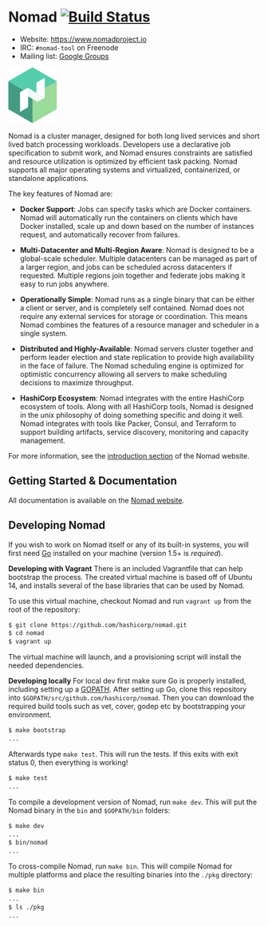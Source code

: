 Nomad [![Build Status](https://travis-ci.org/hashicorp/nomad.svg)](https://travis-ci.org/hashicorp/nomad)
=========

-	Website: https://www.nomadproject.io
-	IRC: `#nomad-tool` on Freenode
-	Mailing list: [Google Groups](https://groups.google.com/group/nomad-tool)

![Nomad](https://raw.githubusercontent.com/hashicorp/nomad/master/website/source/assets/images/logo-header%402x.png?token=AAkIoLO_y1g3wgHMr3QO-559BN22rN0kks5V_2HpwA%3D%3D)

Nomad is a cluster manager, designed for both long lived services and short
lived batch processing workloads. Developers use a declarative job specification
to submit work, and Nomad ensures constraints are satisfied and resource utilization
is optimized by efficient task packing. Nomad supports all major operating systems
and virtualized, containerized, or standalone applications.

The key features of Nomad are:

* **Docker Support**: Jobs can specify tasks which are Docker containers.
  Nomad will automatically run the containers on clients which have Docker
  installed, scale up and down based on the number of instances request,
  and automatically recover from failures.

* **Multi-Datacenter and Multi-Region Aware**: Nomad is designed to be
  a global-scale scheduler. Multiple datacenters can be managed as part
  of a larger region, and jobs can be scheduled across datacenters if
  requested. Multiple regions join together and federate jobs making it
  easy to run jobs anywhere.

* **Operationally Simple**: Nomad runs as a single binary that can be
  either a client or server, and is completely self contained. Nomad does
  not require any external services for storage or coordination. This means
  Nomad combines the features of a resource manager and scheduler in a single
  system.

* **Distributed and Highly-Available**: Nomad servers cluster together and
  perform leader election and state replication to provide high availability
  in the face of failure. The Nomad scheduling engine is optimized for
  optimistic concurrency allowing all servers to make scheduling decisions to
  maximize throughput.

* **HashiCorp Ecosystem**: Nomad integrates with the entire HashiCorp
  ecosystem of tools. Along with all HashiCorp tools, Nomad is designed
  in the unix philosophy of doing something specific and doing it well.
  Nomad integrates with tools like Packer, Consul, and Terraform to support
  building artifacts, service discovery, monitoring and capacity management.

For more information, see the [introduction section](https://www.nomadproject.io/intro)
of the Nomad website.

Getting Started & Documentation
-------------------------------

All documentation is available on the [Nomad website](https://www.nomadproject.io).

Developing Nomad
--------------------

If you wish to work on Nomad itself or any of its built-in systems,
you will first need [Go](https://www.golang.org) installed on your
machine (version 1.5+ is *required*).

**Developing with Vagrant**
There is an included Vagrantfile that can help bootstrap the process. The
created virtual machine is based off of Ubuntu 14, and installs several of the
base libraries that can be used by Nomad.

To use this virtual machine, checkout Nomad and run `vagrant up` from the root
of the repository:

```sh
$ git clone https://github.com/hashicorp/nomad.git
$ cd nomad
$ vagrant up
```

The virtual machine will launch, and a provisioning script will install the
needed dependencies.

**Developing locally**
For local dev first make sure Go is properly installed, including setting up a
[GOPATH](https://golang.org/doc/code.html#GOPATH). After setting up Go, clone this 
repository into `$GOPATH/src/github.com/hashicorp/nomad`. Then you can
download the required build tools such as vet, cover, godep etc by bootstrapping
your environment.

```sh
$ make bootstrap
...
```

Afterwards type `make test`. This will run the tests. If this exits with exit status 0,
then everything is working!

```sh
$ make test
...
```

To compile a development version of Nomad, run `make dev`. This will put the
Nomad binary in the `bin` and `$GOPATH/bin` folders:

```sh
$ make dev
...
$ bin/nomad
...
```

To cross-compile Nomad, run `make bin`. This will compile Nomad for multiple
platforms and place the resulting binaries into the `./pkg` directory:

```sh
$ make bin
...
$ ls ./pkg
...
```

